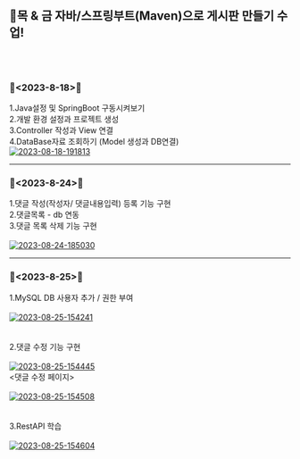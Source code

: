 ## 📝목 & 금 자바/스프링부트(Maven)으로 게시판 만들기 수업!
<br><br>

### 📅<2023-8-18>📅<br>
1.Java설정 및 SpringBoot 구동시켜보기<br>
2.개발 환경 설정과 프로젝트 생성<br>
3.Controller 작성과 View 연결<br>
4.DataBase자료 조회하기 (Model 생성과 DB연결)
<br>
<a href="https://imgbb.com/"><img src="https://i.ibb.co/rHZHGjt/2023-08-18-191813.png" alt="2023-08-18-191813" border="0"></a><br>

------------
### 📅<2023-8-24>📅<br>
1.댓글 작성(작성자/ 댓글내용입력) 등록 기능 구현<br>
2.댓글목록 - db 연동<br>
3.댓글 목록 삭제 기능 구현<br>
<br>
<a href="https://ibb.co/Th52p7D"><img src="https://i.ibb.co/WK15qMN/2023-08-24-185030.png" alt="2023-08-24-185030" border="0"></a>
<br>

------------
### 📅<2023-8-25>📅<br>
1.MySQL DB 사용자 추가 / 권한 부여 <br><br>
<a href="https://imgbb.com/"><img src="https://i.ibb.co/nz96fMH/2023-08-25-154241.png" alt="2023-08-25-154241" border="0"></a><br><br><br>
2.댓글 수정 기능 구현 <br><br>
<a href="https://ibb.co/n0J8tKy"><img src="https://i.ibb.co/3sZYQPb/2023-08-25-154445.png" alt="2023-08-25-154445" border="0"></a> <br>
<댓글 수정 페이지><br><br>
<a href="https://ibb.co/30GvDNX"><img src="https://i.ibb.co/FBNXSwv/2023-08-25-154508.png" alt="2023-08-25-154508" border="0"></a><br><br><br>
3.RestAPI 학습<br><br>
<a href="https://ibb.co/5s782nM"><img src="https://i.ibb.co/vLtPDQw/2023-08-25-154604.png" alt="2023-08-25-154604" border="0"></a>



